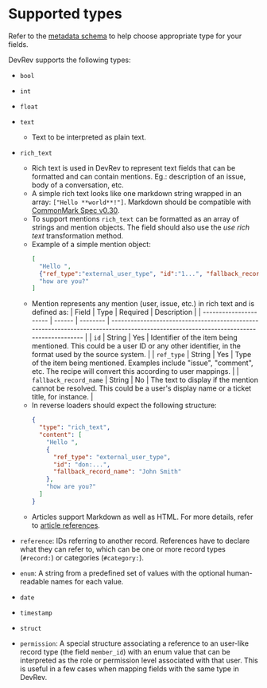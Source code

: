 # Supported types 

Refer to the [metadata schema](../external_domain_metadata_schema.json) to help choose appropriate type for your fields.

DevRev supports the following types:

- `bool`

- `int`

- `float`

- `text`
  - Text to be interpreted as plain text.

- `rich_text`
  - Rich text is used in DevRev to represent text fields that can be formatted and can contain mentions. Eg.: description of an issue, body of a conversation, etc.
  - A simple rich text looks like one markdown string wrapped in an array: `["Hello **world**!"]`.
    Markdown should be compatible with [CommonMark Spec v0.30](https://spec.commonmark.org/0.30).
  - To support mentions `rich_text` can be formatted as an array of strings and mention objects. The field should also use the *use rich text* transformation method.
  - Example of a simple mention object:  
    ```json
    [
      "Hello ", 
      {"ref_type":"external_user_type", "id":"1...", "fallback_record_name": "John Smith"}, 
      "how are you?"
    ]
    ```
  - Mention represents any mention (user, issue, etc.) in rich text and is defined as:
      | Field                  | Type   | Required | Description                                                                                                                          |
      | ---------------------- | ------ | -------- | ------------------------------------------------------------------------------------------------------------------------------------ |
      | `id`                   | String | Yes      | Identifier of the item being mentioned. This could be a user ID or any other identifier, in the format used by the source system.    |
      | `ref_type`             | String | Yes      | Type of the item being mentioned. Examples include "issue", "comment", etc. The recipe will convert this according to user mappings. |
      | `fallback_record_name` | String | No       | The text to display if the mention cannot be resolved. This could be a user's display name or a ticket title, for instance.          |
  - In reverse loaders should expect the following structure:
    ```json
    {
      "type": "rich_text",
      "content": [
        "Hello ",
        {
          "ref_type": "external_user_type",
          "id": "don:...",
          "fallback_record_name": "John Smith"
        },
        "how are you?"
      ]
    }
    ```
  - Articles support Markdown as well as HTML. For more details, refer to [article references](article_references.md).

- `reference`: IDs referring to another record. References have to declare what they can refer to,
  which can be one or more record types (`#record:`) or categories (`#category:`).

- `enum`: A string from a predefined set of values with the optional human-readable names for each value.

- `date`

- `timestamp`

- `struct`

- `permission`: A special structure associating a reference to an user-like record type (the field `member_id`) with an enum value that can be interpreted as the role or permission level associated with that user. This is useful in a few cases when mapping fields with the same type in DevRev.

